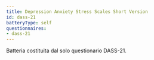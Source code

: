 ```yaml
---
title: Depression Anxiety Stress Scales Short Version
id: dass-21
batteryType: self
questionnaires:
- dass-21
---
```

Batteria costituita dal solo questionario DASS-21.